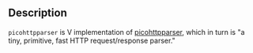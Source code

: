 ## Description

`picohttpparser` is V implementation of 
[picohttpparser](https://github.com/h2o/picohttpparser),
which in turn is "a tiny, primitive, fast HTTP request/response parser."
